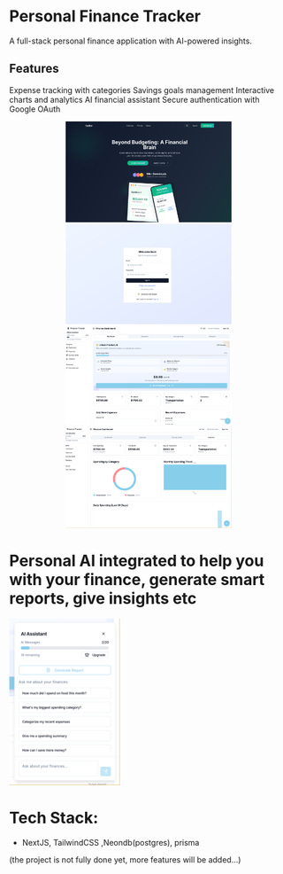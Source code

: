 # Personal Finance Tracker

A full-stack personal finance application with AI-powered insights.

## Features
Expense tracking with categories
Savings goals management
Interactive charts and analytics
AI financial assistant
Secure authentication with Google OAuth



<div align="center">
  <img src="./screenshots/landing.png" width="300"/>
  <img src="./screenshots/ui2.png" width="300"/>
  <img src="./screenshots/ui3.png" width="300"/>
  <img src="./screenshots/ui5.png" width="300"/>
</div>

# Personal AI integrated to help you with your finance, generate smart reports, give insights etc

<img src="./screenshots/ui4.png" width="200"/>

# Tech Stack:
- NextJS, TailwindCSS ,Neondb(postgres), prisma



(the project is not fully done yet, more features will be added...)
